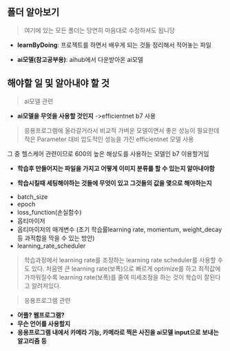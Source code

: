## 폴더 알아보기
>여기에 있는 모든 폴더는 당연히 마음대로 수정하셔도 됩니당 

* **learnByDoing**: 프로젝트를 하면서 배우게 되는 것들 정리해서 적어놓는 파일


* **ai모델(참고공부용)**: aihub에서 다운받아온 ai모델


## 해야할 일 및 알아내야 할 것

>ai모델 관련
* **ai모델을 무엇을 사용할 것인지** ->efficientnet b7 사용

> 응용프로그램에 올라갈거라서 비교적 가벼운 모델이면서 좋은 성능이 필요한데
적은 Parameter 대비 압도적인 성능을 가진 efficientnet 모델 사용


그 중 헬스케어 관련이므로 600의 높은 해상도를 사용하는 모델인 b7 이용할거임 

* **학습후 만들어지는 파일을 가지고 어떻게 이미지 분류를 할 수 있는지 알아내야함**


* **학습시킬때 세팅해야하는 것들에 무엇이 있고 그것들의 값을 몇으로 해야하는지**
- batch_size
- epoch
- loss_function(손실함수)
- 옵티마이저
- 옵티마이저의 매개변수 (초기 학습률learning rate,  momentum, weight_decay 등 과적합을 막을 수 있는 방안)
- learning_rate_scheduler
> 학습과정에서 learning rate를 조정하는 learning rate scheduler를 사용할 수도 있다. 
처음엔 큰 learning rate(보폭)으로 빠르게 optimize를 하고 최적값에 가까워질수록
 learning rate(보폭)를 줄여 미세조정을 하는 것이 학습이 잘된다고 알려져있다.

>응용프로그램 관련
* **어플? 웹프로그램?**
* **무슨 언어를 사용할지**
* **응용프로그램 내에서 카메라 기능, 카메라로 찍은 사진을 ai모델 input으로 보내는 알고리즘 등**
